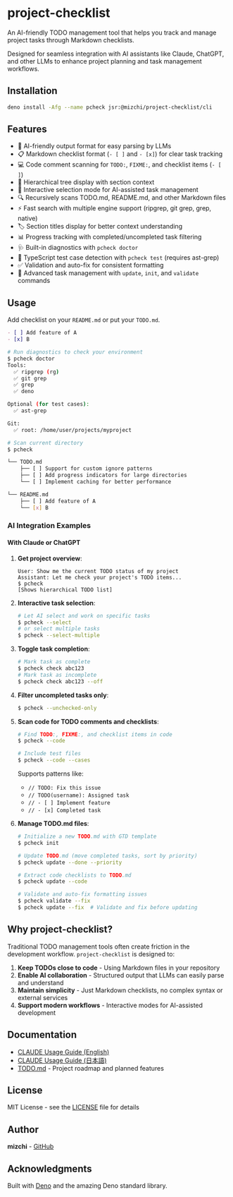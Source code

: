 # project-checklist

An AI-friendly TODO management tool that helps you track and manage project
tasks through Markdown checklists.

Designed for seamless integration with AI assistants like Claude, ChatGPT, and
other LLMs to enhance project planning and task management workflows.

## Installation

```bash
deno install -Afg --name pcheck jsr:@mizchi/project-checklist/cli
```

## Features

- 🤖 AI-friendly output format for easy parsing by LLMs
- 📋 Markdown checklist format (`- [ ]` and `- [x]`) for clear task tracking
- 💻 Code comment scanning for `TODO:`, `FIXME:`, and checklist items (`- [ ]`)
- 🌳 Hierarchical tree display with section context
- 🎯 Interactive selection mode for AI-assisted task management
- 🔍 Recursively scans TODO.md, README.md, and other Markdown files
- ⚡ Fast search with multiple engine support (ripgrep, git grep, grep, native)
- 🏷️ Section titles display for better context understanding
- 📊 Progress tracking with completed/uncompleted task filtering
- 🩺 Built-in diagnostics with `pcheck doctor`
- 🧪 TypeScript test case detection with `pcheck test` (requires ast-grep)
- ✅ Validation and auto-fix for consistent formatting
- 🚀 Advanced task management with `update`, `init`, and `validate` commands

## Usage

Add checklist on your `README.md` or put your `TODO.md`.

```markdown
- [ ] Add feature of A
- [x] B
```

```bash
# Run diagnostics to check your environment
$ pcheck doctor
Tools:
  ✅ ripgrep (rg)
  ✅ git grep
  ✅ grep
  ✅ deno

Optional (for test cases):
  ✅ ast-grep

Git:
  ✅ root: /home/user/projects/myproject

# Scan current directory
$ pcheck

└── TODO.md
    ├── [ ] Support for custom ignore patterns
    ├── [ ] Add progress indicators for large directories
    └── [ ] Implement caching for better performance

└── README.md
    ├── [ ] Add feature of A
    └── [x] B
```

### AI Integration Examples

#### With Claude or ChatGPT

1. **Get project overview**:
   ```
   User: Show me the current TODO status of my project
   Assistant: Let me check your project's TODO items...
   $ pcheck
   [Shows hierarchical TODO list]
   ```

2. **Interactive task selection**:
   ```bash
   # Let AI select and work on specific tasks
   $ pcheck --select
   # or select multiple tasks
   $ pcheck --select-multiple
   ```

3. **Toggle task completion**:
   ```bash
   # Mark task as complete
   $ pcheck check abc123
   # Mark task as incomplete
   $ pcheck check abc123 --off
   ```

4. **Filter uncompleted tasks only**:
   ```bash
   $ pcheck --unchecked-only
   ```

5. **Scan code for TODO comments and checklists**:
   ```bash
   # Find TODO:, FIXME:, and checklist items in code
   $ pcheck --code

   # Include test files
   $ pcheck --code --cases
   ```

   Supports patterns like:
   - `// TODO: Fix this issue`
   - `// TODO(username): Assigned task`
   - `// - [ ] Implement feature`
   - `// - [x] Completed task`

6. **Manage TODO.md files**:
   ```bash
   # Initialize a new TODO.md with GTD template
   $ pcheck init

   # Update TODO.md (move completed tasks, sort by priority)
   $ pcheck update --done --priority

   # Extract code checklists to TODO.md
   $ pcheck update --code

   # Validate and auto-fix formatting issues
   $ pcheck validate --fix
   $ pcheck update --fix  # Validate and fix before updating
   ```

## Why project-checklist?

Traditional TODO management tools often create friction in the development
workflow. `project-checklist` is designed to:

1. **Keep TODOs close to code** - Using Markdown files in your repository
2. **Enable AI collaboration** - Structured output that LLMs can easily parse
   and understand
3. **Maintain simplicity** - Just Markdown checklists, no complex syntax or
   external services
4. **Support modern workflows** - Interactive modes for AI-assisted development

## Documentation

- [CLAUDE Usage Guide (English)](./docs/prompt-example-en.md)
- [CLAUDE Usage Guide (日本語)](./docs/prompt-example-ja.md)
- [TODO.md](./TODO.md) - Project roadmap and planned features

## License

MIT License - see the [LICENSE](LICENSE) file for details

## Author

**mizchi** - [GitHub](https://github.com/mizchi)

## Acknowledgments

Built with [Deno](https://deno.land/) and the amazing Deno standard library.
